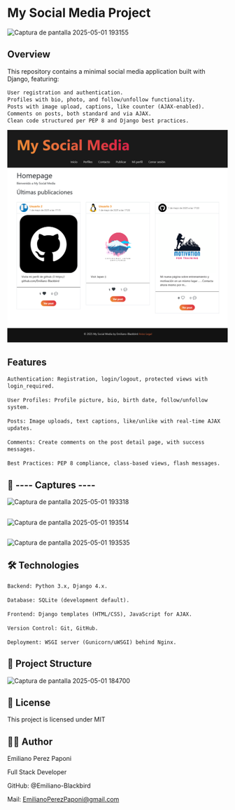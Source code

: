 # My Social Media Project

![Captura de pantalla 2025-05-01 193155](https://github.com/user-attachments/assets/75605d6e-45ff-4542-aa4b-f2055453e3ed)


## Overview

This repository contains a minimal social media application built with Django, featuring:

    User registration and authentication.
    Profiles with bio, photo, and follow/unfollow functionality.
    Posts with image upload, captions, like counter (AJAX-enabled).
    Comments on posts, both standard and via AJAX.
    Clean code structured per PEP 8 and Django best practices. 

<img src="previews/preview_social_media.png"/>

## Features

    Authentication: Registration, login/logout, protected views with login_required.

    User Profiles: Profile picture, bio, birth date, follow/unfollow system.

    Posts: Image uploads, text captions, like/unlike with real-time AJAX updates.

    Comments: Create comments on the post detail page, with success messages.

    Best Practices: PEP 8 compliance, class-based views, flash messages.

## 📸 ---- Captures ----

![Captura de pantalla 2025-05-01 193318](https://github.com/user-attachments/assets/e4157620-afbc-4775-9df9-40bc07106ad1)

##

![Captura de pantalla 2025-05-01 193514](https://github.com/user-attachments/assets/ba987608-537e-4973-968c-19fc52fe4561)

##

![Captura de pantalla 2025-05-01 193535](https://github.com/user-attachments/assets/8665ce58-91d1-45d0-9f3a-4cd281e047f2)


## 🛠 Technologies

    Backend: Python 3.x, Django 4.x.

    Database: SQLite (development default).

    Frontend: Django templates (HTML/CSS), JavaScript for AJAX.

    Version Control: Git, GitHub.

    Deployment: WSGI server (Gunicorn/uWSGI) behind Nginx. 

## 📂 Project Structure

![Captura de pantalla 2025-05-01 184700](https://github.com/user-attachments/assets/4774bbd4-217c-4cd2-ba62-981801cffb4e)

## 📄 License

This project is licensed under MIT

## 👨‍💻 Author

Emiliano Perez Paponi

Full Stack Developer

GitHub: @Emiliano-Blackbird

Mail: EmilianoPerezPaponi@gmail.com
